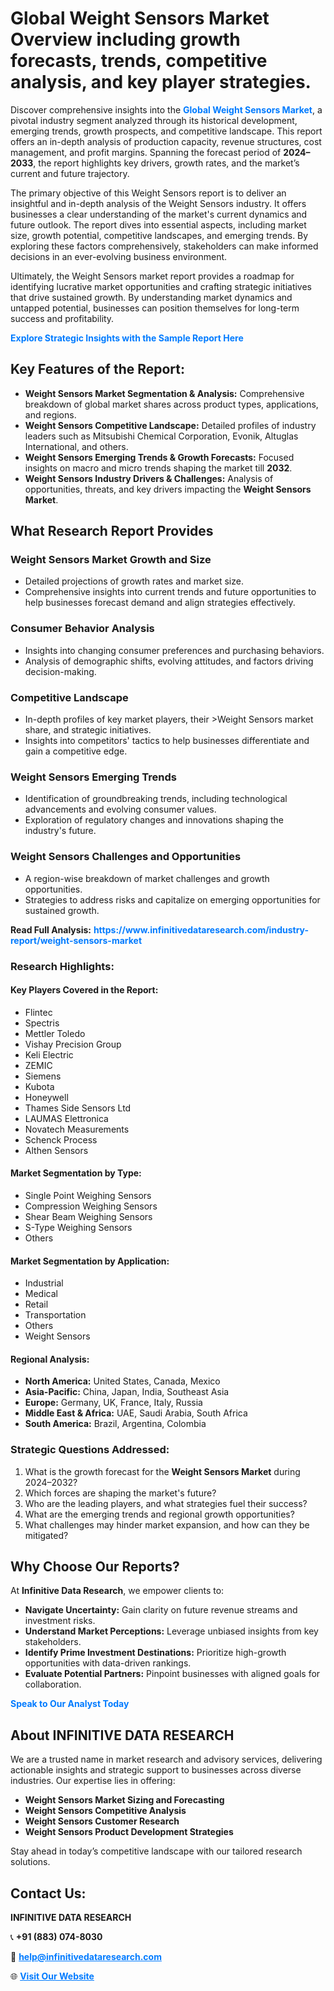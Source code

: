 <h1>Global Weight Sensors Market Overview including growth forecasts, trends, competitive analysis, and key player strategies.</h1>
<p>
Discover comprehensive insights into the 
<a href="https://www.infinitivedataresearch.com/industry-report/weight-sensors-market" rel="dofollow" style="color: #007BFF; text-decoration: none;"><strong>Global Weight Sensors Market</strong></a>, a pivotal industry segment analyzed through its historical development, emerging trends, growth prospects, and competitive landscape. This report offers an in-depth analysis of production capacity, revenue structures, cost management, and profit margins. Spanning the forecast period of <strong>2024–2033</strong>, the report highlights key drivers, growth rates, and the market’s current and future trajectory.
</p>
<p>
The primary objective of this Weight Sensors report is to deliver an insightful and in-depth analysis of the Weight Sensors industry. It offers businesses a clear understanding of the market's current dynamics and future outlook. The report dives into essential aspects, including market size, growth potential, competitive landscapes, and emerging trends. By exploring these factors comprehensively, stakeholders can make informed decisions in an ever-evolving business environment.
</p>
<p>
Ultimately, the Weight Sensors market report provides a roadmap for identifying lucrative market opportunities and crafting strategic initiatives that drive sustained growth. By understanding market dynamics and untapped potential, businesses can position themselves for long-term success and profitability.
</p>
<p>
<a href="https://www.infinitivedataresearch.com/request-sample/reportId=110615" style="color: #007BFF; text-decoration: none;"><strong>Explore Strategic Insights with the Sample Report Here</strong></a>
</p>

<h2>Key Features of the Report:</h2>
<ul>
<li><strong>Weight Sensors Market Segmentation & Analysis:</strong> Comprehensive breakdown of global market shares across product types, applications, and regions.</li>
<li><strong>Weight Sensors Competitive Landscape:</strong> Detailed profiles of industry leaders such as Mitsubishi Chemical Corporation, Evonik, Altuglas International, and others.</li>
<li><strong>Weight Sensors Emerging Trends & Growth Forecasts:</strong> Focused insights on macro and micro trends shaping the market till <strong>2032</strong>.</li>
<li><strong>Weight Sensors Industry Drivers & Challenges:</strong> Analysis of opportunities, threats, and key drivers impacting the <strong>Weight Sensors Market</strong>.</li>
</ul>

<h2>What Research Report Provides</h2>
<h3>Weight Sensors Market Growth and Size</h3>
<ul>
<li>Detailed projections of growth rates and market size.</li>
<li>Comprehensive insights into current trends and future opportunities to help businesses forecast demand and align strategies effectively.</li>
</ul>

<h3>Consumer Behavior Analysis</h3>
<ul>
<li>Insights into changing consumer preferences and purchasing behaviors.</li>
<li>Analysis of demographic shifts, evolving attitudes, and factors driving decision-making.</li>
</ul>

<h3>Competitive Landscape</h3>
<ul>
<li>In-depth profiles of key market players, their >Weight Sensors market share, and strategic initiatives.</li>
<li>Insights into competitors' tactics to help businesses differentiate and gain a competitive edge.</li>
</ul>

<h3>Weight Sensors Emerging Trends</h3>
<ul>
<li>Identification of groundbreaking trends, including technological advancements and evolving consumer values.</li>
<li>Exploration of regulatory changes and innovations shaping the industry's future.</li>
</ul>

<h3>Weight Sensors Challenges and Opportunities</h3>
<ul>
<li>A region-wise breakdown of market challenges and growth opportunities.</li>
<li>Strategies to address risks and capitalize on emerging opportunities for sustained growth.</li>
</ul>
<p><strong>Read Full Analysis:</strong> <a href="https://www.infinitivedataresearch.com/industry-report/weight-sensors-market" rel="dofollow" style="color: #007BFF; text-decoration: none;"><strong>https://www.infinitivedataresearch.com/industry-report/weight-sensors-market</strong></a></p>
<h3>Research Highlights:</h3>
<h4>Key Players Covered in the Report:</h4>
<ul><li>Flintec</li><li>Spectris</li><li>Mettler Toledo</li><li>Vishay Precision Group</li><li>Keli Electric</li><li>ZEMIC</li><li>Siemens</li><li>Kubota</li><li>Honeywell</li><li>Thames Side Sensors Ltd</li><li>LAUMAS Elettronica</li><li>Novatech Measurements</li><li>Schenck Process</li><li>Althen Sensors</li></ul>
<h4>Market Segmentation by Type:</h4>
<ul><li>Single Point Weighing Sensors</li><li>Compression Weighing Sensors</li><li>Shear Beam Weighing Sensors</li><li>S-Type Weighing Sensors</li><li>Others</li></ul>
<h4>Market Segmentation by Application:</h4>
<ul><li>Industrial</li><li>Medical</li><li>Retail</li><li>Transportation</li><li>Others</li><li>Weight Sensors</li></ul>

<h4>Regional Analysis:</h4>
<ul>
<li><strong>North America:</strong> United States, Canada, Mexico</li>
<li><strong>Asia-Pacific:</strong> China, Japan, India, Southeast Asia</li>
<li><strong>Europe:</strong> Germany, UK, France, Italy, Russia</li>
<li><strong>Middle East & Africa:</strong> UAE, Saudi Arabia, South Africa</li>
<li><strong>South America:</strong> Brazil, Argentina, Colombia</li>
</ul>

<h3>Strategic Questions Addressed:</h3>
<ol>
<li>What is the growth forecast for the <strong>Weight Sensors Market</strong> during 2024–2032?</li>
<li>Which forces are shaping the market's future?</li>
<li>Who are the leading players, and what strategies fuel their success?</li>
<li>What are the emerging trends and regional growth opportunities?</li>
<li>What challenges may hinder market expansion, and how can they be mitigated?</li>
</ol>

<h2>Why Choose Our Reports?</h2>
<p>At <strong>Infinitive Data Research</strong>, we empower clients to:</p>
<ul>
<li><strong>Navigate Uncertainty:</strong> Gain clarity on future revenue streams and investment risks.</li>
<li><strong>Understand Market Perceptions:</strong> Leverage unbiased insights from key stakeholders.</li>
<li><strong>Identify Prime Investment Destinations:</strong> Prioritize high-growth opportunities with data-driven rankings.</li>
<li><strong>Evaluate Potential Partners:</strong> Pinpoint businesses with aligned goals for collaboration.</li>
</ul>
<p><a href="https://www.infinitivedataresearch.com/industry-report/weight-sensors-market" rel="dofollow" style="color: #007BFF; text-decoration: none;"><strong>Speak to Our Analyst Today</strong></a></p>

<h2>About INFINITIVE DATA RESEARCH</h2>
<p>We are a trusted name in market research and advisory services, delivering actionable insights and strategic support to businesses across diverse industries. Our expertise lies in offering:</p>
<ul>
<li><strong>Weight Sensors Market Sizing and Forecasting</strong></li>
<li><strong>Weight Sensors Competitive Analysis</strong></li>
<li><strong>Weight Sensors Customer Research</strong></li>
<li><strong>Weight Sensors Product Development Strategies</strong></li>
</ul>
<p>Stay ahead in today’s competitive landscape with our tailored research solutions.</p>

<h2>Contact Us:</h2>
<p><strong>INFINITIVE DATA RESEARCH</strong></p>
<p>📞 <strong>+91 (883) 074-8030</strong></p>
<p>📧 <strong><a href="mailto:help@infinitivedataresearch.com" style="color: #007BFF;">help@infinitivedataresearch.com</a></strong></p>
<p>🌐 <strong><a href="https://www.infinitivedataresearch.com" rel="dofollow" style="color: #007BFF;">Visit Our Website</a></strong></p>